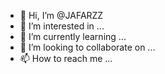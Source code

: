 - 👋 Hi, I’m @JAFARZZ
- 👀 I’m interested in ...
- 🌱 I’m currently learning ...
- 💞️ I’m looking to collaborate on ...
- 📫 How to reach me ...

<!---
JAFARZZ/JAFARZZ is a ✨ special ✨ repository because its `README.md` (this file) appears on your GitHub profile.
You can click the Preview link to take a look at your changes.
--->
